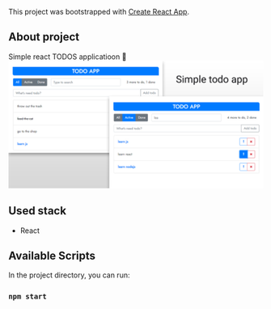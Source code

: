 This project was bootstrapped with [Create React App](https://github.com/facebook/create-react-app).

## About project
Simple react TODOS applicatioon :bookmark_tabs:
![alt text](todo-github.jpg "todo-app image")
## Used stack
* React
## Available Scripts
In the project directory, you can run:
### `npm start`

